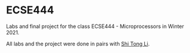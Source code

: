 # ECSE444
Labs and final project for the class ECSE444 - Microprocessors in Winter 2021.

All labs and the project were done in pairs with [Shi Tong Li](https://github.com/link825).
